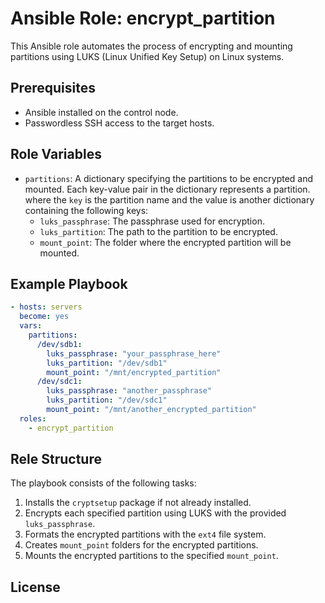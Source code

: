 # Ansible Role: encrypt_partition
This Ansible role automates the process of encrypting and mounting partitions using LUKS (Linux Unified Key Setup) on Linux systems.
## Prerequisites

- Ansible installed on the control node.
- Passwordless SSH access to the target hosts.

## Role Variables

- `partitions`: A dictionary specifying the partitions to be encrypted and mounted. Each key-value pair in the dictionary represents a partition.
  where the `key` is the partition name and the value is another dictionary containing the following keys:
  * `luks_passphrase`: The passphrase used for encryption.
  * `luks_partition`: The path to the partition to be encrypted.
  * `mount_point`: The folder where the encrypted partition will be mounted.

## Example Playbook

```yaml
- hosts: servers
  become: yes
  vars:
    partitions:
      /dev/sdb1:
        luks_passphrase: "your_passphrase_here"
        luks_partition: "/dev/sdb1"
        mount_point: "/mnt/encrypted_partition"
      /dev/sdc1:
        luks_passphrase: "another_passphrase"
        luks_partition: "/dev/sdc1"
        mount_point: "/mnt/another_encrypted_partition"
  roles:
    - encrypt_partition
```

## Rele Structure

The playbook consists of the following tasks:

1. Installs the `cryptsetup` package if not already installed.
2. Encrypts each specified partition using LUKS with the provided `luks_passphrase`.
3. Formats the encrypted partitions with the `ext4` file system.
4. Creates `mount_point` folders for the encrypted partitions.
5. Mounts the encrypted partitions to the specified `mount_point`.

## License
